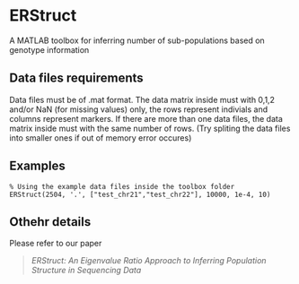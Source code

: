# ERStruct
A MATLAB toolbox for inferring number of sub-populations based on genotype information

## Data files requirements
Data files must be of .mat format. The data matrix inside must with 0,1,2 and/or NaN (for missing values) only, the rows represent indivials and columns represent markers. If there are more than one data files, the data matrix inside must with the same number of rows. (Try spliting the data files into smaller ones if out of memory error occures)

## Examples
```
% Using the example data files inside the toolbox folder
ERStruct(2504, '.', ["test_chr21","test_chr22"], 10000, 1e-4, 10)
```

## Othehr details
Please refer to our paper
> *ERStruct: An Eigenvalue Ratio Approach to Inferring Population Structure in Sequencing Data*
